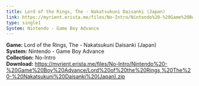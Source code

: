 ```yaml
---
title: Lord of the Rings, The - Nakatsukuni Daisanki (Japan)
link: https://myrient.erista.me/files/No-Intro/Nintendo%20-%20Game%20Boy%20Advance/Lord%20of%20the%20Rings,%20The%20-%20Nakatsukuni%20Daisanki%20(Japan).zip
type: single1
System: Nintendo - Game Boy Advance
---
```

<b>Game:</b> Lord of the Rings, The - Nakatsukuni Daisanki (Japan)<br>
<b>System:</b> Nintendo - Game Boy Advance<br>
<b>Collection:</b> No-Intro<br>
<b>Download:</b> https://myrient.erista.me/files/No-Intro/Nintendo%20-%20Game%20Boy%20Advance/Lord%20of%20the%20Rings,%20The%20-%20Nakatsukuni%20Daisanki%20(Japan).zip